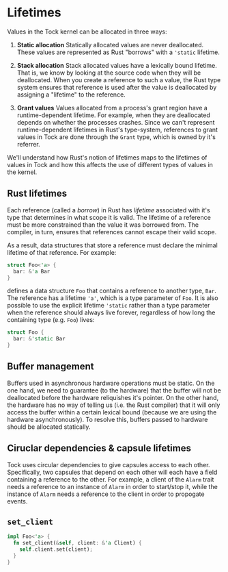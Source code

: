 # Lifetimes

Values in the Tock kernel can be allocated in three ways:

  1. **Static allocation** Statically allocated values are never deallocated.
     These values are represented as Rust "borrows" with a `'static` lifetime.

  2. **Stack allocation** Stack allocated values have a lexically bound
     lifetime. That is, we know by looking at the source code when they will be
     deallocated. When you create a reference to such a value, the Rust type
     system ensures that reference is used after the value is deallocated by
     assigning a "lifetime" to the reference.

  3. **Grant values** Values allocated from a process's grant region have a
     runtime-dependent lifetime. For example, when they are deallocated depends
     on whether the processes crashes. Since we can't represent
     runtime-dependent lifetimes in Rust's type-system, references to grant
     values in Tock are done through the `Grant` type, which is owned by it's
     referrer.

We'll understand how Rust's notion of lifetimes maps to the lifetimes of values
in Tock and how this affects the use of different types of values in the
kernel.

## Rust lifetimes

Each reference (called a _borrow_) in Rust has _lifetime_ associated with it's
type that determines in what scope it is valid. The lifetime of a reference
must be more constrained than the value it was borrowed from. The compiler, in
turn, ensures that references cannot escape their valid scope.

As a result, data structures that store a reference must declare the minimal
lifetime of that reference. For example:

```rust
struct Foo<'a> {
  bar: &'a Bar  
}
```

defines a data structure `Foo` that contains a reference to another type,
`Bar`. The reference has a lifetime `'a'`, which is a type parameter of `Foo`.
It is also possible to use the explicit lifetime `'static` rather than a type
parameter when the reference should always live forever, regardless of how long
the containing type (e.g. `Foo`) lives:

```rust
struct Foo {
  bar: &'static Bar  
}
```

## Buffer management

Buffers used in asynchronous hardware operations must be static. On the one
hand, we need to guarantee (to the hardware) that the buffer will not be
deallocated before the hardware reliquishes it's pointer. On the other hand,
the hardware has no way of telling us (i.e. the Rust compiler) that it will
only access the buffer within a certain lexical bound (because we are using the
hardware asynchronously). To resolve this, buffers passed to hardware should be
allocated statically.

## Ciruclar dependencies & capsule lifetimes

Tock uses circular dependencies to give capsules access to each other.
Specifically, two capsules that depend on each other will each have a field
containing a reference to the other. For example, a client of the `Alarm` trait
needs a reference to an instance of `Alarm` in order to start/stop it, while
the instance of `Alarm` needs a reference to the client in order to propogate
events.

## `set_client`

```rust
impl Foo<'a> {
  fn set_client(&self, client: &'a Client) {
    self.client.set(client);
  }
}
```

